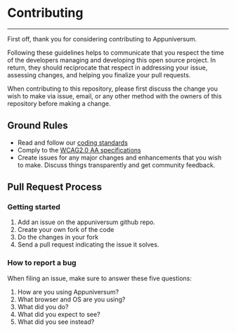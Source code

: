 # Contributing

---

First off, thank you for considering contributing to Appuniversum.

Following these guidelines helps to communicate that you respect the time of the developers managing and developing this open source project. In return, they should reciprocate that respect in addressing your issue, assessing changes, and helping you finalize your pull requests.

When contributing to this repository, please first discuss the change you wish to make via issue, email, or any other method with the owners of this repository before making a change.

## Ground Rules

- Read and follow our [coding standards](https://appuniversum.github.io/guidelines/coding-standards/)
- Comply to the [WCAG2.0 AA specifications](https://www.w3.org/TR/WCAG20/)
- Create issues for any major changes and enhancements that you wish to make. Discuss things transparently and get community feedback.

## Pull Request Process
### Getting started

1. Add an issue on the appuniversum github repo.
2. Create your own fork of the code
3. Do the changes in your fork
4. Send a pull request indicating the issue it solves.

### How to report a bug

When filing an issue, make sure to answer these five questions:

1. How are you using Appuniversum?
2. What browser and OS are you using?
3. What did you do?
4. What did you expect to see?
5. What did you see instead?
